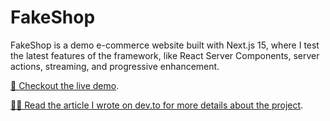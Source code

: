 # FakeShop

FakeShop is a demo e-commerce website built with Next.js 15, where I
test the latest features of the framework, like React Server Components,
server actions, streaming, and progressive enhancement.

[👀 Checkout the live demo](https://thefakeshop.vercel.app).

[👨‍💻 Read the article I wrote on dev.to for more details about the project](https://dev.to/topheman/react-server-components-in-practice-building-a-fake-e-commerce-site-with-nextjs-15-latest-features-73p).



